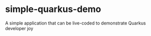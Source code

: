 # simple-quarkus-demo
A simple application that can be live-coded to demonstrate Quarkus developer joy
